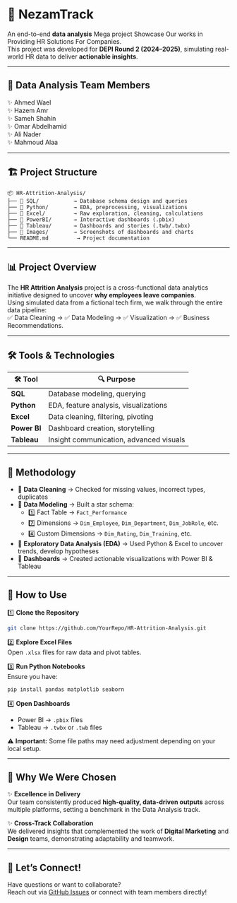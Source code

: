 # 🚀 **NezamTrack**

An end-to-end **data analysis** Mega project Showcase Our works in Providing HR Solutions For Companies.  
This project was developed for **DEPI Round 2 (2024–2025)**, simulating real-world HR data to deliver **actionable insights**.

---

## 👥 **Data Analysis Team Members**

✨ Ahmed Wael  
✨ Hazem Amr  
✨ Sameh Shahin  
✨ Omar Abdelhamid  
✨ Ali Nader  
✨ Mahmoud Alaa

---

## 🏗 **Project Structure**

```plaintext
📦 HR-Attrition-Analysis/
├── 📂 SQL/           → Database schema design and queries
├── 📂 Python/        → EDA, preprocessing, visualizations
├── 📂 Excel/         → Raw exploration, cleaning, calculations
├── 📂 PowerBI/       → Interactive dashboards (.pbix)
├── 📂 Tableau/       → Dashboards and stories (.twb/.twbx)
├── 📂 Images/        → Screenshots of dashboards and charts
└── README.md         → Project documentation
```

---

## 📊 **Project Overview**

The **HR Attrition Analysis** project is a cross-functional data analytics initiative designed to uncover **why employees leave companies**.  
Using simulated data from a fictional tech firm, we walk through the entire data pipeline:  
✅ Data Cleaning → ✅ Data Modeling → ✅ Visualization → ✅ Business Recommendations.

---

## 🛠 **Tools & Technologies**

| 🛠 Tool       | 🔍 Purpose                                    |
|--------------|---------------------------------------------|
| **SQL**      | Database modeling, querying                 |
| **Python**   | EDA, feature analysis, visualizations       |
| **Excel**    | Data cleaning, filtering, pivoting          |
| **Power BI** | Dashboard creation, storytelling            |
| **Tableau**  | Insight communication, advanced visuals     |

---

## 🧪 **Methodology**

- 🔹 **Data Cleaning** → Checked for missing values, incorrect types, duplicates  
- 🔹 **Data Modeling** → Built a star schema:
  - 1️⃣ Fact Table → `Fact_Performance`  
  - 7️⃣ Dimensions → `Dim_Employee`, `Dim_Department`, `Dim_JobRole`, etc.  
  - 4️⃣ Custom Dimensions → `Dim_Rating`, `Dim_Training`, etc.
- 🔹 **Exploratory Data Analysis (EDA)** → Used Python & Excel to uncover trends, develop hypotheses  
- 🔹 **Dashboards** → Created actionable visualizations with Power BI & Tableau

---

## 📂 **How to Use**

1️⃣ **Clone the Repository**  
```bash
git clone https://github.com/YourRepo/HR-Attrition-Analysis.git
```

2️⃣ **Explore Excel Files**  
Open `.xlsx` files for raw data and pivot tables.

3️⃣ **Run Python Notebooks**  
Ensure you have:
```bash
pip install pandas matplotlib seaborn
```

4️⃣ **Open Dashboards**  
- Power BI → `.pbix` files  
- Tableau → `.twbx` or `.twb` files

⚠ **Important:** Some file paths may need adjustment depending on your local setup.

---

## 🌟 **Why We Were Chosen**

✨ **Excellence in Delivery**  
Our team consistently produced **high-quality, data-driven outputs** across multiple platforms, setting a benchmark in the Data Analysis track.

✨ **Cross-Track Collaboration**  
We delivered insights that complemented the work of **Digital Marketing** and **Design** teams, demonstrating adaptability and teamwork.

---

## 💬 **Let’s Connect!**

Have questions or want to collaborate?  
Reach out via [GitHub Issues](https://github.com/YourRepo/HR-Attrition-Analysis/issues) or connect with team members directly!

